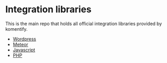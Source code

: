 # Integration libraries

This is the main repo that holds all official integration libraries provided by komentify.

* [Wordpress](/wordpress/)
* [Meteor](/meteor/)
* [Javascript](/javascript/)
* [PHP](/php/)
